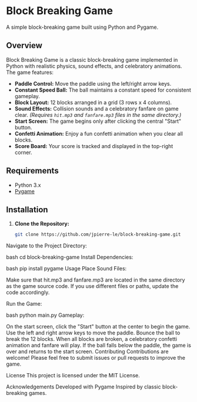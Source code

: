 # Block Breaking Game

A simple block-breaking game built using Python and Pygame.

## Overview

Block Breaking Game is a classic block-breaking game implemented in Python with realistic physics, sound effects, and celebratory animations. The game features:
- **Paddle Control:** Move the paddle using the left/right arrow keys.
- **Constant Speed Ball:** The ball maintains a constant speed for consistent gameplay.
- **Block Layout:** 12 blocks arranged in a grid (3 rows x 4 columns).
- **Sound Effects:** Collision sounds and a celebratory fanfare on game clear. *(Requires `hit.mp3` and `fanfare.mp3` files in the same directory.)*
- **Start Screen:** The game begins only after clicking the central "Start" button.
- **Confetti Animation:** Enjoy a fun confetti animation when you clear all blocks.
- **Score Board:** Your score is tracked and displayed in the top-right corner.

## Requirements

- Python 3.x
- [Pygame](https://www.pygame.org/)

## Installation

1. **Clone the Repository:**

   ```bash
   git clone https://github.com/jpierre-le/block-breaking-game.git
Navigate to the Project Directory:

bash
cd block-breaking-game
Install Dependencies:

bash
pip install pygame
Usage
Place Sound Files:

Make sure that hit.mp3 and fanfare.mp3 are located in the same directory as the game source code. If you use different files or paths, update the code accordingly.

Run the Game:

bash
python main.py
Gameplay:

On the start screen, click the "Start" button at the center to begin the game.
Use the left and right arrow keys to move the paddle.
Bounce the ball to break the 12 blocks.
When all blocks are broken, a celebratory confetti animation and fanfare will play.
If the ball falls below the paddle, the game is over and returns to the start screen.
Contributing
Contributions are welcome! Please feel free to submit issues or pull requests to improve the game.

License
This project is licensed under the MIT License.

Acknowledgements
Developed with Pygame
Inspired by classic block-breaking games.
